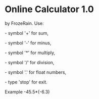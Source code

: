 <p><h1>Online Calculator 1.0</h1> 
 by FrozeRain. Use:</p> 
      <p>- symbol '+' for sum, </p>
      <p>- symbol '-' for minus, </p>
      <p>- symbol '*' for multiply, </p>
      <p>- symbol '/' for division, </p>
      <p>- symbol '.' for float numbers,</p> 
      <p>- type 'stop' for exit.</p>
   <p>Example -45.5*(-6.3)</p>
